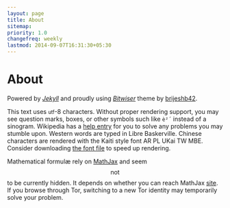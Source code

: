```yaml
---
layout: page
title: About
sitemap:
priority: 1.0
changefreq: weekly
lastmod: 2014-09-07T16:31:30+05:30
---
```


# About

Powered by <a href="http://jekyllrb.com" target="_blank"><em>Jekyll</em></a> and proudly using <a href="http://bitwiser.in/bitwiser/" target="_blank"><em>Bitwiser</em></a> theme by <a href="https://github.com/brijeshb42/bitwiser">brijeshb42</a>.

This text uses <small>utf</small>-8 characters. Without proper rendering support, you may see question marks, boxes, or other symbols such like `è²´` instead of a sinogram. Wikipedia has a [help entry](https://en.wikipedia.org/wiki/Help:Special_characters) for you to solve any problems you may stumble upon. Western words are typed in Libre Baskerville. Chinese characters are rendered with the Kaiti style font AR PL UKai TW MBE. Consider downloading [the font file](/fonts/AR-PL-UKai-TW-MBE.ttf) to speed up rendering.

Mathematical formulæ rely on [MathJax](http://www.mathjax.org/) and seem $$\mathrm{not}$$ to be currently hidden. It depends on whether you can reach MathJax [site](http://www.mathjax.org/). If you browse through Tor, switching to a new Tor identity may temporarily solve your problem.
